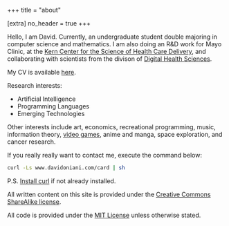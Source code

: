 +++
title = "about"

[extra]
no_header = true
+++

Hello, I am David. Currently, an undergraduate student double majoring in
computer science and mathematics. I am also doing an R&D work for Mayo Clinic,
at the [Kern Center for the Science of Health Care
Delivery](https://www.mayo.edu/research/centers-programs/robert-d-patricia-e-kern-center-science-health-care-delivery/about),
and collaborating with scientists from the divison of [Digital Health
Sciences](https://www.mayo.edu/research/departments-divisions/department-health-sciences-research/digital-health-sciences/about).

My CV is available [here](cv.pdf).

Research interests:

- Artificial Intelligence
- Programming Languages
- Emerging Technologies

Other interests include art, economics, recreational programming, music,
information theory, [video games](https://www.davidoniani.com/gaming), anime
and manga, space exploration, and cancer research.

If you really really want to contact me, execute the command below:

```sh
curl -Ls www.davidoniani.com/card | sh
```

P.S. [Install curl](https://curl.haxx.se/docs/install.html) if not already
installed.

All written content on this site is provided under the
[Creative Commons ShareAlike license](https://creativecommons.org/licenses/by-sa/2.5/).

All code is provided under the [MIT License](https://mit-license.org/) unless
otherwise stated.
